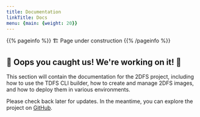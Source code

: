 ```yaml
---
title: Documentation
linkTitle: Docs
menu: {main: {weight: 20}}
---
```


{{% pageinfo %}}
🏗️ Page under construction
{{% /pageinfo %}}


##  🚧 Oops you caught us! We're working on it! 🚧
This section will contain the documentation for the 2DFS project, including how to use the TDFS CLI builder, how to create and manage 2DFS images, and how to deploy them in various environments.

Please check back later for updates. In the meantime, you can explore the project on [GitHub](https://github.io/2DFS).
